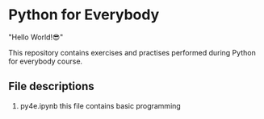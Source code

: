 # Python for Everybody

"Hello World!😎"

This repository contains exercises and practises performed during Python for everybody course.


## File descriptions

1. py4e.ipynb this file contains basic programming
